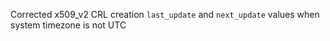 Corrected x509_v2 CRL creation `last_update` and `next_update` values when system timezone is not UTC
